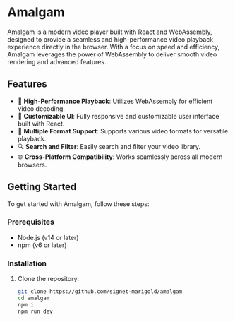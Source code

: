 # Amalgam

Amalgam is a modern video player built with React and WebAssembly, designed to provide a seamless and high-performance video playback experience directly in the browser. With a focus on speed and efficiency, Amalgam leverages the power of WebAssembly to deliver smooth video rendering and advanced features.

## Features

- 🎥 **High-Performance Playback**: Utilizes WebAssembly for efficient video decoding.
- 🎨 **Customizable UI**: Fully responsive and customizable user interface built with React.
- 📂 **Multiple Format Support**: Supports various video formats for versatile playback.
- 🔍 **Search and Filter**: Easily search and filter your video library.
- 🌐 **Cross-Platform Compatibility**: Works seamlessly across all modern browsers.

## Getting Started

To get started with Amalgam, follow these steps:

### Prerequisites

- Node.js (v14 or later)
- npm (v6 or later)

### Installation

1. Clone the repository:

   ```bash
   git clone https://github.com/signet-marigold/amalgam
   cd amalgam
   npm i
   npm run dev
   ```

